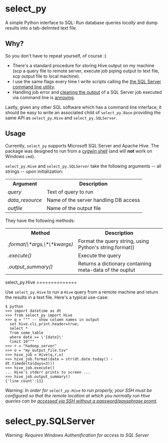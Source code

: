 select_py
=========

A simple Python interface to SQL: Run database queries *locally* and dump results into a tab-delimted text file.

Why?
----

So you don't have to repeat yourself, of course :)

<ul>
  <li>There's a standard procedure for storing Hive output on my machine (scp a query file to remote server, execute job piping output to text file, scp output file to local machine).</li>
  <li>I use the same flags every time I write scripts calling the <a href="http://msdn.microsoft.com/en-us/library/ms162773.aspx">the SQL Server command line utility</a>.</li>
  <li>Handling job error and <a href="http://stackoverflow.com/questions/2362229/how-to-supress-hyphens-in-sqlcmd">cleaning the output</a> of a SQL Server job executed via command line is <a href="http://www.experts-exchange.com/Database/MS-SQL-Server/Q_28189009.html">annoying</a>.</li>
</ul>

Lastly, given any other SQL software which has a command line interface, it should be easy to write an associated child of `select_py.Base` providing the same API as `select_py.Hive` and `select_py.SQLServer`.

Usage
-----

Currently, `select_py` supports Microsoft SQL Server and Apache Hive. The package was designed to run from a <a href="https://www.cygwin.com/">cygwin shell</a> (and will **not** work on Windows `cmd`).

`select_py.Hive` and `select_py.SQLServer` take the following arguments -- all strings -- upon initialization:

<table>
  <tr>
    <th>Argument</th><th>Description</th>
  </tr>
  <tr>
    <td><em>query</em></td><td>Text of query to run</td>
  </tr>
  <tr>
    <td><em>data_resource</em></td><td>Name of the server handling DB access</td>
  </tr>
  <tr>
    <td><em>outfile</em></td><td>Name of the output file</td>
  </tr>
</table>

They have the following methods:

<table>
  <tr>
    <th>Method</th><th>Description</th>
  <tr>
    <td><em>.format(\*args,\*\*kwargs)</em></td><td>Format the query string, using Python's string.format()</td>
  </tr>
  <tr>
    <td><em>.execute()</em></td><td>Execute the query</td>
  </tr>
  <tr>
    <td><em>.output_summary()</em></td><td>Returns a dictionary containing meta-data of the ouptut</td>
  </tr>
<table>
select_py.Hive
==============

Use `select_py.Hive` to run a `Hive` query from a remote machine and return the results in a text file. Here's a typical use-case:

    $ python
    >>> import datetime as dt
    >>> from select_py import Hive
    >>> q = """ -- show column names in output
      set hive.cli.print.header=true;
      select *
      from some_table
      where date >= \'{date}\'
      limit 10"""
    >>> r = "hadoop_server"
    >>> o = "my_output_file.tsv"
    >>> hive_job = Hive(q,r,o)
    >>> hive_job.format(date = str(dt.date.today() - dt.timedelta(days=3)))
    >>> hive_job.execute()
    ... Hive's stderr prints to screen ...
    >>> hive_job.output_summary()
    {'line count':11}

Warning: *In order for `select_py.Hive` to run properly, your SSH must be configured so that the remote location at which you normally run Hive queries can be <a href="http://www.linuxproblem.org/art_9.html">accessed via SSH without a password/passphrase promt</a>.*

select_py.SQLServer
===================

Warning: *Requires Windows Authenification for access to SQL Server*
